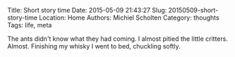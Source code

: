 Title: Short story time
Date: 2015-05-09 21:43:27
Slug: 20150509-short-story-time
Location: Home
Authors: Michiel Scholten
Category: thoughts
Tags: life, meta

The ants didn't know what they had coming. I almost pitied the little critters. Almost. Finishing my whisky I went to bed, chuckling softly.
